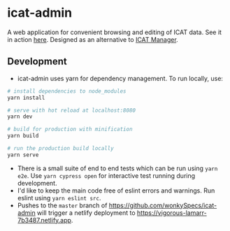 # icat-admin

A web application for convenient browsing and editing of ICAT data. See it in action [here](https://vigorous-lamarr-7b3487.netlify.app). Designed as an alternative to [ICAT Manager](https://github.com/icatproject/manager.icat-manager).

## Development

 - icat-admin uses yarn for dependency management. To run locally, use:

``` bash
# install dependencies to node_modules
yarn install

# serve with hot reload at localhost:8080
yarn dev

# build for production with minification
yarn build

# run the production build locally
yarn serve
```

 - There is a small suite of end to end tests which can be run using `yarn e2e`. Use `yarn cypress open` for interactive test running during development.
 - I'd like to keep the main code free of eslint errors and warnings. Run eslint using `yarn eslint src`.
 - Pushes to the `master` branch of https://github.com/wonkySpecs/icat-admin will trigger a netlify deployment to https://vigorous-lamarr-7b3487.netlify.app.
